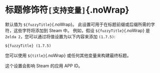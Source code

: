 # 标题修饰符`[支持变量]`{.noWrap}

默认值为 `${fuzzyTitle}`{.noWrap}。 此设置可用于在标题前缀或后缀所需的字符，这些字符将添加到 Steam 中。 例如，假设 `${fuzzyTitle}`{.noWrap} 是 `Zelda 2`，您可以通过将值设置为以下内容来添加 `(1.7.5)`:
```
${fuzzyTitle} (1.7.5)
```
您可以使用 `${title}`{.noWrap} 或任何其他变量来构建最终标题。

这个设置会影响 Steam 的应用 APP ID。
